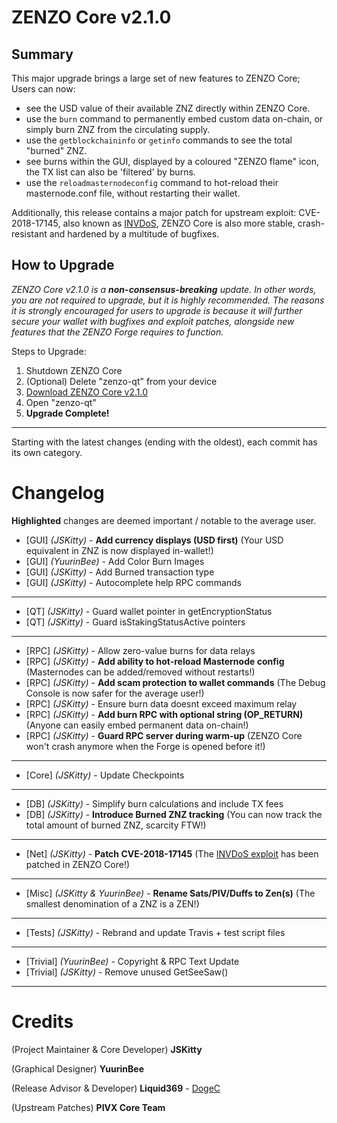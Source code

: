 # ZENZO Core v2.1.0

## Summary
This major upgrade brings a large set of new features to ZENZO Core; Users can now:
- see the USD value of their available ZNZ directly within ZENZO Core.
- use the `burn` command to permanently embed custom data on-chain, or simply burn ZNZ from the circulating supply.
- use the `getblockchaininfo` or `getinfo` commands to see the total "burned" ZNZ.
- see burns within the GUI, displayed by a coloured "ZENZO flame" icon, the TX list can also be 'filtered' by burns.
- use the `reloadmasternodeconfig` command to hot-reload their masternode.conf file, without restarting their wallet.

Additionally, this release contains a major patch for upstream exploit: CVE-2018-17145, also known as [INVDoS](https://invdos.net/), ZENZO Core is also more stable, crash-resistant and hardened by a multitude of bugfixes.

## How to Upgrade
_ZENZO Core v2.1.0 is a **non-consensus-breaking** update. In other words, you are not required to upgrade, but it is highly recommended. The reasons it is strongly encouraged for users to upgrade is because it will further secure your wallet with bugfixes and exploit patches, alongside new features that the ZENZO Forge requires to function._

Steps to Upgrade:
1. Shutdown ZENZO Core
2. (Optional) Delete "zenzo-qt" from your device
3. [Download ZENZO Core v2.1.0](https://github.com/ZENZO-Ecosystem/ZENZO-Core/releases)
4. Open "zenzo-qt"
5. **Upgrade Complete!**


---
Starting with the latest changes (ending with the oldest), each commit has its own category.
# Changelog

**Highlighted** changes are deemed important / notable to the average user.
- [GUI] *(JSKitty)* - **Add currency displays (USD first)** (Your USD equivalent in ZNZ is now displayed in-wallet!)
- [GUI] *(YuurinBee)* - Add Color Burn Images
- [GUI] *(JSKitty)* - Add Burned transaction type
- [GUI] *(JSKitty)* - Autocomplete help RPC commands
---
- [QT] *(JSKitty)* - Guard wallet pointer in getEncryptionStatus
- [QT] *(JSKitty)* - Guard isStakingStatusActive pointers
---
- [RPC] *(JSKitty)* - Allow zero-value burns for data relays
- [RPC] *(JSKitty)* - **Add ability to hot-reload Masternode config** (Masternodes can be added/removed without restarts!)
- [RPC] *(JSKitty)* - **Add scam protection to wallet commands** (The Debug Console is now safer for the average user!)
- [RPC] *(JSKitty)* - Ensure burn data doesnt exceed maximum relay
- [RPC] *(JSKitty)* - **Add burn RPC with optional string (OP_RETURN)** (Anyone can easily embed permanent data on-chain!)
- [RPC] *(JSKitty)* - **Guard RPC server during warm-up** (ZENZO Core won't crash anymore when the Forge is opened before it!)
---
- [Core] *(JSKitty)* - Update Checkpoints
---
- [DB] *(JSKitty)* - Simplify burn calculations and include TX fees
- [DB] *(JSKitty)* - **Introduce Burned ZNZ tracking** (You can now track the total amount of burned ZNZ, scarcity FTW!)
---
- [Net] *(JSKitty)* - **Patch CVE-2018-17145** (The [INVDoS exploit](https://invdos.net/) has been patched in ZENZO Core!)
---
- [Misc] *(JSKitty & YuurinBee)* - **Rename Sats/PIV/Duffs to Zen(s)** (The smallest denomination of a ZNZ is a ZEN!)
---
- [Tests] *(JSKitty)* - Rebrand and update Travis + test script files
---
- [Trivial] *(YuurinBee)* - Copyright & RPC Text Update
- [Trivial] *(JSKitty)* - Remove unused GetSeeSaw()

---
# Credits
(Project Maintainer & Core Developer) **JSKitty**

(Graphical Designer) **YuurinBee**

(Release Advisor & Developer) **Liquid369** - [DogeC](https://dogec.io/)

(Upstream Patches) **PIVX Core Team**
